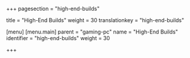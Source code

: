 +++
pagesection = "high-end-builds"

title = "High-End Builds"
weight = 30
translationkey = "high-end-builds"

[menu]
[menu.main]
		parent = "gaming-pc"
		name = "High-End Builds"
		identifier = "high-end-builds"
		weight = 30

+++
